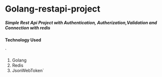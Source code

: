 # Golang-restapi-project

##### Simple Rest Api Project with Authentication, Autherization,Validation and Connection with redis

#### Technology Used

`
1. Golang
2. Redis
3. JsonWebToken`

